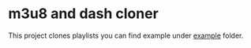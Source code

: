 # m3u8 and dash cloner

This project clones playlists you can find example under [example](packages/example) folder.
